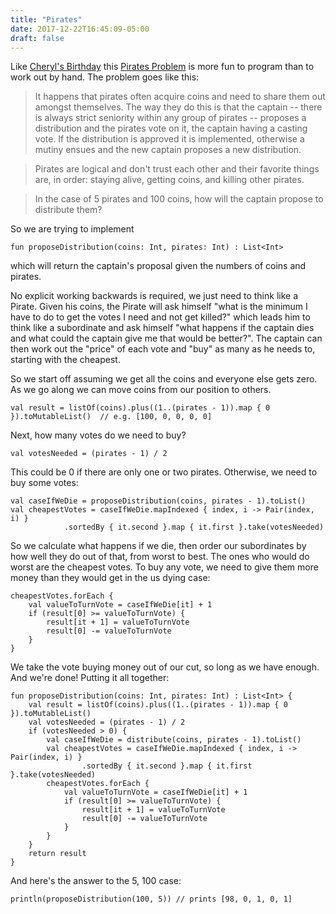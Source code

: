 ```yaml
---
title: "Pirates"
date: 2017-12-22T16:45:09-05:00
draft: false
---
```


Like [Cheryl's Birthday](https://snakey1980.github.io/posts/cheryl/) this [Pirates Problem](https://en.wikipedia.org/wiki/Pirate_game) is more fun to program than to work out by hand.  The problem goes like this: 

> It happens that pirates often acquire coins and need to share them out amongst themselves.  The way they do this is that the captain -- there is always strict seniority within any group of pirates -- proposes a distribution and the pirates vote on it, the captain having a casting vote.  If the distribution is approved it is implemented, otherwise a mutiny ensues and the new captain proposes a new distribution.  

> Pirates are logical and don't trust each other and their favorite things are, in order: staying alive, getting coins, and killing other pirates.

> In the case of 5 pirates and 100 coins, how will the captain propose to distribute them?

So we are trying to implement

    fun proposeDistribution(coins: Int, pirates: Int) : List<Int>

which will return the captain's proposal given the numbers of coins and pirates. 

No explicit working backwards is required, we just need to think like a Pirate.  Given his coins, the Pirate will ask himself "what is the minimum I have to do to get the votes I need and not get killed?" which leads him to think like a subordinate and ask himself "what happens if the captain dies and what could the captain give me that would be better?".  The captain can then work out the "price" of each vote and "buy" as many as he needs to, starting with the cheapest.

So we start off assuming we get all the coins and everyone else gets zero.  As we go along we can move coins from our position to others.

    val result = listOf(coins).plus((1..(pirates - 1)).map { 0 }).toMutableList()  // e.g. [100, 0, 0, 0, 0]
    
Next, how many votes do we need to buy?

    val votesNeeded = (pirates - 1) / 2
    
This could be 0 if there are only one or two pirates.  Otherwise, we need to buy some votes:

    val caseIfWeDie = proposeDistribution(coins, pirates - 1).toList()
    val cheapestVotes = caseIfWeDie.mapIndexed { index, i -> Pair(index, i) }
                .sortedBy { it.second }.map { it.first }.take(votesNeeded)
    
So we calculate what happens if we die, then order our subordinates by how well they do out of that, from worst to best.  The ones who would do worst are the cheapest votes.  To buy any vote, we need to give them more money than they would get in the us dying case:

    cheapestVotes.forEach {
        val valueToTurnVote = caseIfWeDie[it] + 1
        if (result[0] >= valueToTurnVote) {
            result[it + 1] = valueToTurnVote
            result[0] -= valueToTurnVote
        }
    }    
    
We take the vote buying money out of our cut, so long as we have enough.  And we're done!  Putting it all together:

    fun proposeDistribution(coins: Int, pirates: Int) : List<Int> {
        val result = listOf(coins).plus((1..(pirates - 1)).map { 0 }).toMutableList()
        val votesNeeded = (pirates - 1) / 2
        if (votesNeeded > 0) {
            val caseIfWeDie = distribute(coins, pirates - 1).toList()
            val cheapestVotes = caseIfWeDie.mapIndexed { index, i -> Pair(index, i) }
                    .sortedBy { it.second }.map { it.first }.take(votesNeeded)
            cheapestVotes.forEach {
                val valueToTurnVote = caseIfWeDie[it] + 1
                if (result[0] >= valueToTurnVote) {
                    result[it + 1] = valueToTurnVote
                    result[0] -= valueToTurnVote
                }
            }
        }
        return result
    }
    
And here's the answer to the 5, 100 case:

    println(proposeDistribution(100, 5)) // prints [98, 0, 1, 0, 1]



